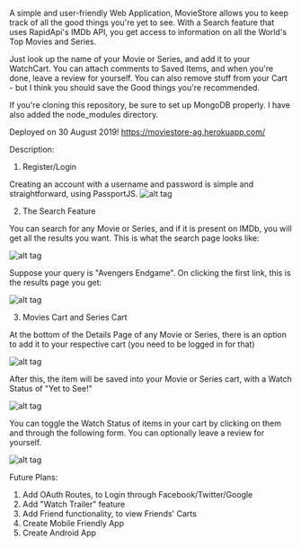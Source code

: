 A simple and user-friendly Web Application, MovieStore allows you to keep track of all the good things you're yet to see. 
With a Search feature that uses RapidApi's IMDb API, you get access to information on all the World's Top Movies and Series.

Just look up the name of your Movie or Series, and add it to your WatchCart. 
You can attach comments to Saved Items, and when you're done, leave a review for yourself. 
You can also remove stuff from your Cart - but I think you should save the Good things you're recommended.

If you're cloning this repository, be sure to set up MongoDB properly. I have also added the node_modules directory. 

Deployed on 30 August 2019!
https://moviestore-ag.herokuapp.com/

Description:
1) Register/Login

Creating an account with a username and password is simple and straightforward, using PassportJS.
![alt tag](https://cdn1.imggmi.com/uploads/2019/8/30/9ec3ac0206569510d7c2bd07b6272ce1-full.jpg "Register Form")

2) The Search Feature

You can search for any Movie or Series, and if it is present on IMDb, you will get all the results you want.
This is what the search page looks like:
                    
![alt tag](https://cdn1.imggmi.com/uploads/2019/8/30/fadafb89ceb362c5e7f2684df5fb5598-full.jpg "The Search Form")

Suppose your query is "Avengers Endgame". On clicking the first link, this is the results page you get:

![alt tag](https://cdn1.imggmi.com/uploads/2019/8/30/102f5a47dd7a2279719c23f3d7795cf7-full.jpg "Details Page")

3) Movies Cart and Series Cart

At the bottom of the Details Page of any Movie or Series, there is an option to add it to your respective cart (you need to be logged in for that)

![alt tag](https://cdn1.imggmi.com/uploads/2019/8/30/3231b8f1805a8d9468bf72a3ac72e822-full.jpg "Add to cart")

After this, the item will be saved into your Movie or Series cart, with a Watch Status of "Yet to See!"

![alt tag](https://cdn1.imggmi.com/uploads/2019/8/30/48f31a5c192ab1e636845646e296b43e-full.jpg "Successfully added to cart")

You can toggle the Watch Status of items in your cart by clicking on them and through the following form. You can optionally leave a review for yourself.

![alt tag](https://cdn1.imggmi.com/uploads/2019/8/30/38fea683c45d81072db6a0d42c4bb1bf-full.jpg "Toggle Watch Status")

Future Plans:
1) Add OAuth Routes, to Login through Facebook/Twitter/Google
2) Add "Watch Trailer" feature
3) Add Friend functionality, to view Friends' Carts
4) Create Mobile Friendly App
5) Create Android App
